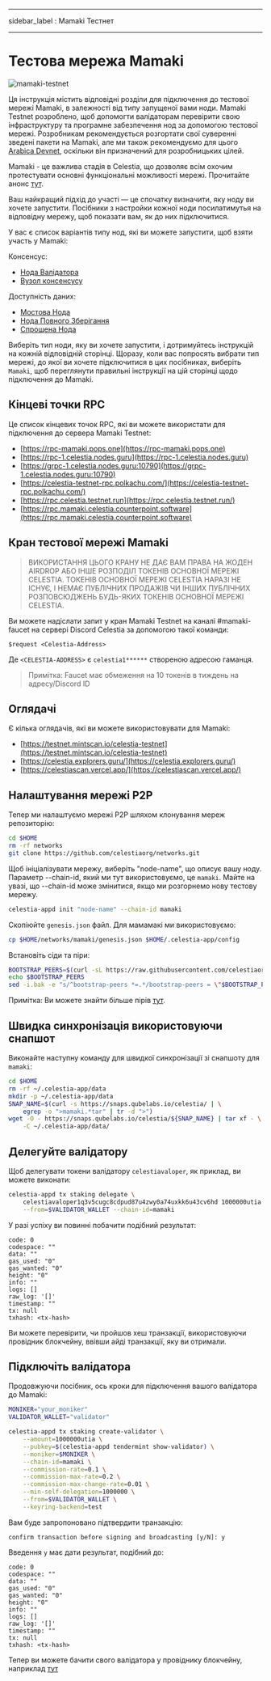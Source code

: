 - - -
sidebar_label : Mamaki Тестнет
- - -

# Тестова мережа Mamaki

![mamaki-testnet](/img/mamaki.png)

Ця інструкція містить відповідні розділи для підключення до тестової мережі Mamaki, в залежності від типу запущеної вами ноди. Mamaki Testnet розроблено, щоб допомогти валідаторам перевірити свою інфраструктуру та програмне забезпечення нод за допомогою тестової мережі. Розробникам рекомендується розгортати свої суверенні зведені пакети на Mamaki, але ми також рекомендуємо для цього [Arabica Devnet](./arabica-devnet.md), оскільки він призначений для розробницьких цілей.

Mamaki - це важлива стадія в Celestia, що дозволяє всім охочим протестувати основні функціональні можливості мережі. Прочитайте анонс [тут](https://blog.celestia.org/celestia-testnet-introduces-alpha-data-availability-api/).

Ваш найкращий підхід до участі — це спочатку визначити, яку ноду ви хочете запустити. Посібники з настройки кожної ноди посилатимутья на відповідну мережу, щоб показати вам, як до них підключитися.

У вас є список варіантів типу нод, які ви можете запустити, щоб взяти участь у Mamaki:

Консенсус:

* [Нода Валідатора](./validator-node.md)
* [Вузол консенсусу](./consensus-full-node.md)

Доступність даних:

* [Мостова Нода](./bridge-node.md)
* [Нода Повного Зберігання](./full-storage-node.md)
* [Спрощена Нода](./light-node.md)

Виберіть тип ноди, яку ви хочете запустити, і дотримуйтесь інструкцій на кожній відповідній сторінці. Щоразу, коли вас попросять вибрати тип мережі, до якої ви хочете підключитися в цих посібниках, виберіть `Mamaki`, щоб переглянути правильні інструкції на цій сторінці щодо підключення до Mamaki.

## Кінцеві точки RPC

Це список кінцевих точок RPC, які ви можете використати для підключення до сервера Mamaki Testnet:

* [https://rpc-mamaki.pops.one](https://rpc-mamaki.pops.one)
* [https://rpc-1.celestia.nodes.guru](https://rpc-1.celestia.nodes.guru)
* [https://grpc-1.celestia.nodes.guru:10790](https://grpc-1.celestia.nodes.guru:10790)
* [https://celestia-testnet-rpc.polkachu.com/](https://celestia-testnet-rpc.polkachu.com/)
* [https://rpc.celestia.testnet.run](https://rpc.celestia.testnet.run/)
* [https://rpc.mamaki.celestia.counterpoint.software](https://rpc.mamaki.celestia.counterpoint.software)

## Кран тестової мережі Mamaki

> ВИКОРИСТАННЯ ЦЬОГО КРАНУ НЕ ДАЄ ВАМ ПРАВА НА ЖОДЕН AIRDROP АБО ІНШЕ РОЗПОДІЛ ТОКЕНІВ ОСНОВНОЇ МЕРЕЖІ CELESTIA. ТОКЕНІВ ОСНОВНОЇ МЕРЕЖІ CELESTIA НАРАЗІ НЕ ІСНУЄ, І НЕМАЄ ПУБЛІЧНИХ ПРОДАЖІВ ЧИ ІНШИХ ПУБЛІЧНИХ РОЗПОВСЮДЖЕНЬ БУДЬ-ЯКИХ ТОКЕНІВ ОСНОВНОЇ МЕРЕЖІ CELESTIA.

Ви можете надіслати запит у кран Mamaki Testnet на каналі #mamaki-faucet на сервері Discord Celestia за допомогою такої команди:

```text
$request <Celestia-Address>
```

Де `<CELESTIA-ADDRESS>` є `celestia1******` створеною адресою гаманця.

> Примітка: Faucet має обмеження на 10 токенів в тиждень на адресу/Discord ID

## Оглядачі

Є кілька оглядачів, які ви можете використовувати для Mamaki:

* [https://testnet.mintscan.io/celestia-testnet](https://testnet.mintscan.io/celestia-testnet)
* [https://celestia.explorers.guru/](https://celestia.explorers.guru/)
* [https://celestiascan.vercel.app/](https://celestiascan.vercel.app/)

## Налаштування мережі P2P

Тепер ми налаштуємо мережі P2P шляхом клонування мереж репозиторію:

```sh
cd $HOME
rm -rf networks
git clone https://github.com/celestiaorg/networks.git
```

Щоб ініціалізувати мережу, виберіть "node-name", що описує вашу ноду. Параметр --chain-id, який ми тут використовуємо, це `mamaki`. Майте на увазі, що --chain-id може змінитися, якщо ми розгорнемо нову тестову мережу.

```sh
celestia-appd init "node-name" --chain-id mamaki
```

Скопіюйте `genesis.json` файл. Для мамамакі ми використовуємо:

```sh
cp $HOME/networks/mamaki/genesis.json $HOME/.celestia-app/config
```

Встановіть сіди та піри:

<!-- markdownlint-disable MD013 -->
```sh
BOOTSTRAP_PEERS=$(curl -sL https://raw.githubusercontent.com/celestiaorg/networks/master/mamaki/bootstrap-peers.txt | tr -d '\n')
echo $BOOTSTRAP_PEERS
sed -i.bak -e "s/^bootstrap-peers *=.*/bootstrap-peers = \"$BOOTSTRAP_PEERS\"/" $HOME/.celestia-app/config/config.toml
```
<!-- markdownlint-enable MD013 -->

Примітка: Ви можете знайти більше пірів [тут](https://github.com/celestiaorg/networks/blob/master/mamaki/peers.txt).

## Швидка синхронізація використовуючи снапшот

Виконайте наступну команду для швидкої синхронізації зі снапшоту для `mamaki`:

```sh
cd $HOME
rm -rf ~/.celestia-app/data
mkdir -p ~/.celestia-app/data
SNAP_NAME=$(curl -s https://snaps.qubelabs.io/celestia/ | \
    egrep -o ">mamaki.*tar" | tr -d ">")
wget -O - https://snaps.qubelabs.io/celestia/${SNAP_NAME} | tar xf - \
    -C ~/.celestia-app/data/
```

## Делегуйте валідатору

Щоб делегувати токени валідатору `celestiavaloper`, як приклад, ви можете виконати:

```sh
celestia-appd tx staking delegate \
    celestiavaloper1q3v5cugc8cdpud87u4zwy0a74uxkk6u43cv6hd 1000000utia \
    --from=$VALIDATOR_WALLET --chain-id=mamaki
```

У разі успіху ви повинні побачити подібний результат:

```console
code: 0
codespace: ""
data: ""
gas_used: "0"
gas_wanted: "0"
height: "0"
info: ""
logs: []
raw_log: '[]'
timestamp: ""
tx: null
txhash: <tx-hash>
```

Ви можете перевірити, чи пройшов хеш транзакції, використовуючи провідник блокчейну, ввівши айді транзакції, яку ви отримали.

## Підключіть валідатора

Продовжуючи посібник, ось кроки для підключення вашого валідатора до Mamaki:

```sh
MONIKER="your_moniker"
VALIDATOR_WALLET="validator"

celestia-appd tx staking create-validator \
    --amount=1000000utia \
    --pubkey=$(celestia-appd tendermint show-validator) \
    --moniker=$MONIKER \
    --chain-id=mamaki \
    --commission-rate=0.1 \
    --commission-max-rate=0.2 \
    --commission-max-change-rate=0.01 \
    --min-self-delegation=1000000 \
    --from=$VALIDATOR_WALLET \
    --keyring-backend=test
```

Вам буде запропоновано підтвердити транзакцію:

```console
confirm transaction before signing and broadcasting [y/N]: y
```

Введення `y` має дати результат, подібний до:

```console
code: 0
codespace: ""
data: ""
gas_used: "0"
gas_wanted: "0"
height: "0"
info: ""
logs: []
raw_log: '[]'
timestamp: ""
tx: null
txhash: <tx-hash>
```

Тепер ви можете бачити свого валідатора у провіднику блокчейну, наприклад [тут](https://celestia.explorers.guru/)
